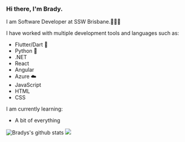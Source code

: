 ### Hi there, I'm Brady.

I am Software Developer at SSW Brisbane.👨🏻‍💻

I have worked with multiple development tools and languages such as:
 * Flutter/Dart 📱
 * Python 🐍
 * .NET
 * React 
 * Angular
 * Azure ☁️
 * JavaScript 
 * HTML 
 * CSS

I am currently learning:
 * A bit of everything


![Bradys's github stats](https://github-readme-stats.vercel.app/api?username=bradystroud&show_icons=true&cache_seconds=86400&theme=dark)
![](https://github-readme-stats.vercel.app/api/top-langs/?username=BradyStroud&layout=compact&hide_title=true&card_width=445)
